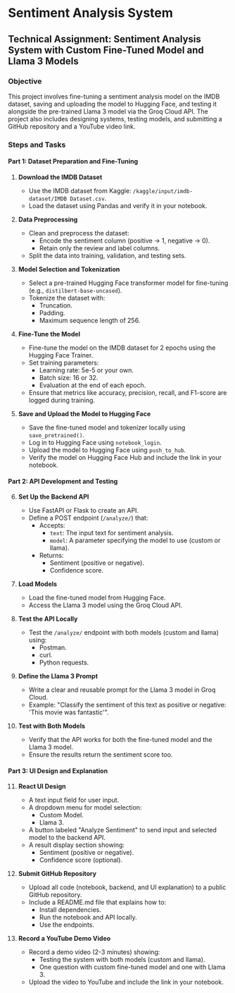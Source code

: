# Sentiment Analysis System

## Technical Assignment: Sentiment Analysis System with Custom Fine-Tuned Model and Llama 3 Models

### Objective
This project involves fine-tuning a sentiment analysis model on the IMDB dataset, saving and uploading the model to Hugging Face, and testing it alongside the pre-trained Llama 3 model via the Groq Cloud API. The project also includes designing systems, testing models, and submitting a GitHub repository and a YouTube video link.

### Steps and Tasks

#### Part 1: Dataset Preparation and Fine-Tuning
1. **Download the IMDB Dataset**
   - Use the IMDB dataset from Kaggle: `/kaggle/input/imdb-dataset/IMDB Dataset.csv`.
   - Load the dataset using Pandas and verify it in your notebook.

2. **Data Preprocessing**
   - Clean and preprocess the dataset:
     - Encode the sentiment column (positive -> 1, negative -> 0).
     - Retain only the review and label columns.
   - Split the data into training, validation, and testing sets.

3. **Model Selection and Tokenization**
   - Select a pre-trained Hugging Face transformer model for fine-tuning (e.g., `distilbert-base-uncased`).
   - Tokenize the dataset with:
     - Truncation.
     - Padding.
     - Maximum sequence length of 256.

4. **Fine-Tune the Model**
   - Fine-tune the model on the IMDB dataset for 2 epochs using the Hugging Face Trainer.
   - Set training parameters:
     - Learning rate: 5e-5 or your own.
     - Batch size: 16 or 32.
     - Evaluation at the end of each epoch.
   - Ensure that metrics like accuracy, precision, recall, and F1-score are logged during training.

5. **Save and Upload the Model to Hugging Face**
   - Save the fine-tuned model and tokenizer locally using `save_pretrained()`.
   - Log in to Hugging Face using `notebook_login`.
   - Upload the model to Hugging Face using `push_to_hub`.
   - Verify the model on Hugging Face Hub and include the link in your notebook.

#### Part 2: API Development and Testing
6. **Set Up the Backend API**
   - Use FastAPI or Flask to create an API.
   - Define a POST endpoint (`/analyze/`) that:
     - Accepts:
       - `text`: The input text for sentiment analysis.
       - `model`: A parameter specifying the model to use (custom or llama).
     - Returns:
       - Sentiment (positive or negative).
       - Confidence score.

7. **Load Models**
   - Load the fine-tuned model from Hugging Face.
   - Access the Llama 3 model using the Groq Cloud API.

8. **Test the API Locally**
   - Test the `/analyze/` endpoint with both models (custom and llama) using:
     - Postman.
     - curl.
     - Python requests.

9. **Define the Llama 3 Prompt**
   - Write a clear and reusable prompt for the Llama 3 model in Groq Cloud.
   - Example: "Classify the sentiment of this text as positive or negative: 'This movie was fantastic'".

10. **Test with Both Models**
    - Verify that the API works for both the fine-tuned model and the Llama 3 model.
    - Ensure the results return the sentiment score too.

#### Part 3: UI Design and Explanation
11. **React UI Design**
    - A text input field for user input.
    - A dropdown menu for model selection:
      - Custom Model.
      - Llama 3.
    - A button labeled "Analyze Sentiment" to send input and selected model to the backend API.
    - A result display section showing:
      - Sentiment (positive or negative).
      - Confidence score (optional).

12. **Submit GitHub Repository**
    - Upload all code (notebook, backend, and UI explanation) to a public GitHub repository.
    - Include a README.md file that explains how to:
      - Install dependencies.
      - Run the notebook and API locally.
      - Use the endpoints.

13. **Record a YouTube Demo Video**
    - Record a demo video (2-3 minutes) showing:
      - Testing the system with both models (custom and llama).
      - One question with custom fine-tuned model and one with Llama 3.
    - Upload the video to YouTube and include the link in your notebook.
